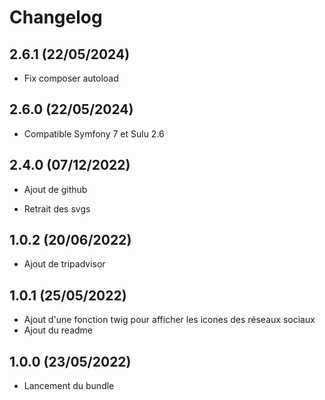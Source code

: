 # Changelog

## 2.6.1 (22/05/2024)

- Fix composer autoload

## 2.6.0 (22/05/2024)

+ Compatible Symfony 7 et Sulu 2.6

## 2.4.0 (07/12/2022)

+ Ajout de github
- Retrait des svgs

## 1.0.2 (20/06/2022)

+ Ajout de tripadvisor

## 1.0.1 (25/05/2022)

+ Ajout d'une fonction twig pour afficher les icones des réseaux sociaux
+ Ajout du readme

## 1.0.0 (23/05/2022)

+ Lancement du bundle